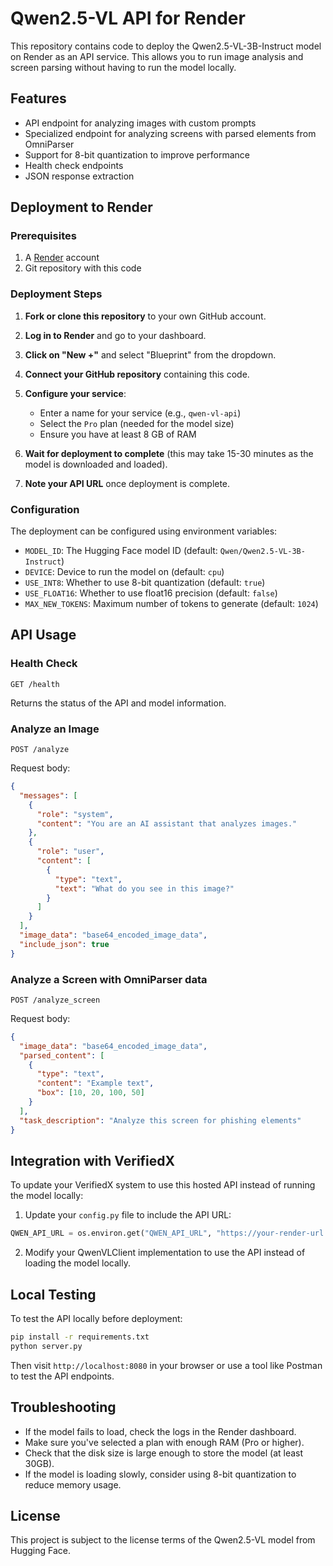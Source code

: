 # Qwen2.5-VL API for Render

This repository contains code to deploy the Qwen2.5-VL-3B-Instruct model on Render as an API service. This allows you to run image analysis and screen parsing without having to run the model locally.

## Features

- API endpoint for analyzing images with custom prompts
- Specialized endpoint for analyzing screens with parsed elements from OmniParser
- Support for 8-bit quantization to improve performance
- Health check endpoints
- JSON response extraction

## Deployment to Render

### Prerequisites

1. A [Render](https://render.com/) account
2. Git repository with this code

### Deployment Steps

1. **Fork or clone this repository** to your own GitHub account.

2. **Log in to Render** and go to your dashboard.

3. **Click on "New +"** and select "Blueprint" from the dropdown.

4. **Connect your GitHub repository** containing this code.

5. **Configure your service**:
   - Enter a name for your service (e.g., `qwen-vl-api`)
   - Select the `Pro` plan (needed for the model size)
   - Ensure you have at least 8 GB of RAM

6. **Wait for deployment to complete** (this may take 15-30 minutes as the model is downloaded and loaded).

7. **Note your API URL** once deployment is complete.

### Configuration

The deployment can be configured using environment variables:

- `MODEL_ID`: The Hugging Face model ID (default: `Qwen/Qwen2.5-VL-3B-Instruct`)
- `DEVICE`: Device to run the model on (default: `cpu`)
- `USE_INT8`: Whether to use 8-bit quantization (default: `true`)
- `USE_FLOAT16`: Whether to use float16 precision (default: `false`)
- `MAX_NEW_TOKENS`: Maximum number of tokens to generate (default: `1024`)

## API Usage

### Health Check

```
GET /health
```

Returns the status of the API and model information.

### Analyze an Image

```
POST /analyze
```

Request body:
```json
{
  "messages": [
    {
      "role": "system",
      "content": "You are an AI assistant that analyzes images."
    },
    {
      "role": "user",
      "content": [
        {
          "type": "text",
          "text": "What do you see in this image?"
        }
      ]
    }
  ],
  "image_data": "base64_encoded_image_data",
  "include_json": true
}
```

### Analyze a Screen with OmniParser data

```
POST /analyze_screen
```

Request body:
```json
{
  "image_data": "base64_encoded_image_data",
  "parsed_content": [
    {
      "type": "text",
      "content": "Example text",
      "box": [10, 20, 100, 50]
    }
  ],
  "task_description": "Analyze this screen for phishing elements"
}
```

## Integration with VerifiedX

To update your VerifiedX system to use this hosted API instead of running the model locally:

1. Update your `config.py` file to include the API URL:

```python
QWEN_API_URL = os.environ.get("QWEN_API_URL", "https://your-render-url.onrender.com")
```

2. Modify your QwenVLClient implementation to use the API instead of loading the model locally.

## Local Testing

To test the API locally before deployment:

```bash
pip install -r requirements.txt
python server.py
```

Then visit `http://localhost:8080` in your browser or use a tool like Postman to test the API endpoints.

## Troubleshooting

- If the model fails to load, check the logs in the Render dashboard.
- Make sure you've selected a plan with enough RAM (Pro or higher).
- Check that the disk size is large enough to store the model (at least 30GB).
- If the model is loading slowly, consider using 8-bit quantization to reduce memory usage.

## License

This project is subject to the license terms of the Qwen2.5-VL model from Hugging Face. 